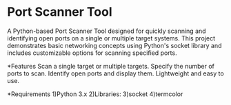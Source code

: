 
# Port Scanner Tool
A Python-based Port Scanner Tool designed for quickly scanning and identifying open ports on a single or multiple target systems. This project demonstrates basic networking concepts using Python's socket library and includes customizable options for scanning specified ports.

*Features
Scan a single target or multiple targets.
Specify the number of ports to scan.
Identify open ports and display them.
Lightweight and easy to use.


*Requirements
     1)Python 3.x
     2)Libraries:
     3)socket
     4)termcolor 
